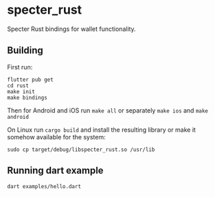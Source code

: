 # specter_rust

Specter Rust bindings for wallet functionality.

## Building

First run:

```
flutter pub get
cd rust
make init
make bindings
```

Then for Android and iOS run `make all` or separately `make ios` and `make android`

On Linux run `cargo build` and install the resulting library or make it somehow available for the system:

```
sudo cp target/debug/libspecter_rust.so /usr/lib
```

## Running dart example

```
dart examples/hello.dart
```
